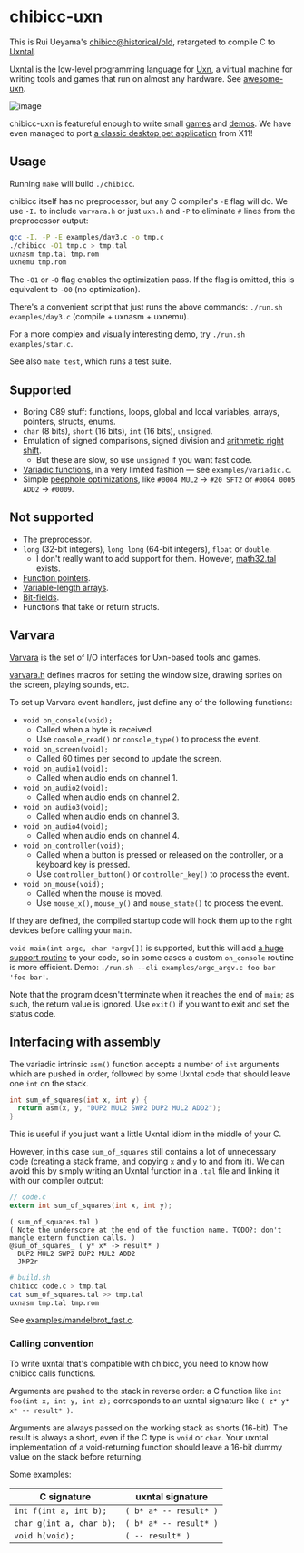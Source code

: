 # chibicc-uxn

This is Rui Ueyama's [chibicc@historical/old](https://github.com/rui314/chibicc/tree/historical/old), retargeted to compile C to [Uxntal](https://wiki.xxiivv.com/site/uxntal.html).

Uxntal is the low-level programming language for [Uxn](https://100r.co/site/uxn.html), a virtual machine for writing tools and games that run on almost any hardware. See [awesome-uxn](https://github.com/hundredrabbits/awesome-uxn).

![image](https://github.com/lynn/chibicc/assets/16232127/312c01e7-0a82-43c0-86ef-6215010cd250)

chibicc-uxn is featureful enough to write small [games](examples/danmaku.c) and [demos](example/star.c). We have even managed to port [a classic desktop pet application](https://github.com/hikari-no-yume/oneko-uxn) from X11!

## Usage

Running `make` will build `./chibicc`.

chibicc itself has no preprocessor, but any C compiler's `-E` flag will do. We use `-I.` to include `varvara.h` or just `uxn.h` and `-P` to eliminate `#` lines from the preprocessor output:

```sh
gcc -I. -P -E examples/day3.c -o tmp.c
./chibicc -O1 tmp.c > tmp.tal
uxnasm tmp.tal tmp.rom
uxnemu tmp.rom
```

The `-O1` or `-O` flag enables the optimization pass. If the flag is omitted, this is equivalent to `-O0` (no optimization).

There's a convenient script that just runs the above commands: `./run.sh examples/day3.c` (compile + uxnasm + uxnemu).

For a more complex and visually interesting demo, try `./run.sh examples/star.c`.

See also `make test`, which runs a test suite.

## Supported

- Boring C89 stuff: functions, loops, global and local variables, arrays, pointers, structs, enums.
- `char` (8 bits), `short` (16 bits), `int` (16 bits), `unsigned`.
- Emulation of signed comparisons, signed division and [arithmetic right shift](https://en.wikipedia.org/wiki/Arithmetic_shift).
  - But these are slow, so use `unsigned` if you want fast code.
- [Variadic functions](https://en.cppreference.com/w/c/variadic), in a very limited fashion — see `examples/variadic.c`.
- Simple [peephole optimizations](https://en.wikipedia.org/wiki/Peephole_optimization), like `#0004 MUL2` → `#20 SFT2` or `#0004 0005 ADD2` → `#0009`.

## Not supported

- The preprocessor.
- `long` (32-bit integers), `long long` (64-bit integers), `float` or `double`.
  - I don't really want to add support for them. However, [math32.tal](http://plastic-idolatry.com/erik/nxu/math32.tal) exists.
- [Function pointers](https://en.wikipedia.org/wiki/Function_pointer).
- [Variable-length arrays](https://en.cppreference.com/w/c/language/array#Variable-length_arrays).
- [Bit-fields](https://en.cppreference.com/w/c/language/bit_field).
- Functions that take or return structs.

## Varvara

[Varvara](https://wiki.xxiivv.com/site/varvara.html) is the set of I/O interfaces for Uxn-based tools and games.

[varvara.h](./varvara.h) defines macros for setting the window size, drawing sprites on the screen, playing sounds, etc.

To set up Varvara event handlers, just define any of the following functions:

- `void on_console(void);`
  - Called when a byte is received.
  - Use `console_read()` or `console_type()` to process the event.
- `void on_screen(void);`
  - Called 60 times per second to update the screen.
- `void on_audio1(void);`
  - Called when audio ends on channel 1.
- `void on_audio2(void);`
  - Called when audio ends on channel 2.
- `void on_audio3(void);`
  - Called when audio ends on channel 3.
- `void on_audio4(void);`
  - Called when audio ends on channel 4.
- `void on_controller(void);`
  - Called when a button is pressed or released on the controller, or a keyboard key is pressed.
  - Use `controller_button()` or `controller_key()` to process the event.
- `void on_mouse(void);`
  - Called when the mouse is moved.
  - Use `mouse_x()`, `mouse_y()` and `mouse_state()` to process the event.

If they are defined, the compiled startup code will hook them up to the right devices before calling your `main`.

`void main(int argc, char *argv[])` is supported, but this will add [a huge support routine](routines/argc_argv.tal) to your code, so in some cases a custom `on_console` routine is more efficient. Demo: `./run.sh --cli examples/argc_argv.c foo bar 'foo bar'`.

Note that the program doesn't terminate when it reaches the end of `main`; as such, the return value is ignored. Use `exit()` if you want to exit and set the status code.

## Interfacing with assembly

The variadic intrinsic `asm()` function accepts a number of `int` arguments which are pushed in order, followed by some Uxntal code that should leave one `int` on the stack.

```c
int sum_of_squares(int x, int y) {
  return asm(x, y, "DUP2 MUL2 SWP2 DUP2 MUL2 ADD2");
}
```

This is useful if you just want a little Uxntal idiom in the middle of your C.

However, in this case `sum_of_squares` still contains a lot of unnecessary code (creating a stack frame, and copying `x` and `y` to and from it). We can avoid this by simply writing an Uxntal function in a `.tal` file and linking it with our compiler output:

```c
// code.c
extern int sum_of_squares(int x, int y);
```

```tal
( sum_of_squares.tal )
( Note the underscore at the end of the function name. TODO?: don't mangle extern function calls. )
@sum_of_squares_ ( y* x* -> result* )
  DUP2 MUL2 SWP2 DUP2 MUL2 ADD2
  JMP2r
```

```sh
# build.sh
chibicc code.c > tmp.tal
cat sum_of_squares.tal >> tmp.tal
uxnasm tmp.tal tmp.rom
```

See [examples/mandelbrot_fast.c](./examples/mandelbrot_fast.c).

### Calling convention

To write uxntal that's compatible with chibicc, you need to know how chibicc calls functions.

Arguments are pushed to the stack in reverse order: a C function like `int foo(int x, int y, int z);` corresponds to an uxntal signature like `( z* y* x* -- result* )`.

Arguments are always passed on the working stack as shorts (16-bit). The result is always a short, even if the C type is `void` or `char`. Your uxntal implementation of a void-returning function should leave a 16-bit dummy value on the stack before returning.

Some examples:

| C signature | uxntal signature |
| --- | --- |
| `int f(int a, int b);` | `( b* a* -- result* )` |
| `char g(int a, char b);` | `( b* a* -- result* )` |
| `void h(void);` | `( -- result* )` |
